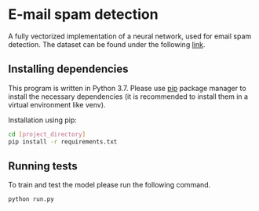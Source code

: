 # E-mail spam detection
A fully vectorized implementation of a neural network, used for email spam detection. The dataset can be found under the following [link](https://archive.ics.uci.edu/ml/datasets/Spambase).

## Installing dependencies
This program is written in Python 3.7. Please use [pip](https://pip.pypa.io/en/stable/) package manager to install the necessary dependencies (it is recommended to install them in a virtual environment like venv).

Installation using pip:
```bash
cd [project_directory]
pip install -r requirements.txt
```

## Running tests
To train and test the model please run the following command.
```bash
python run.py
```